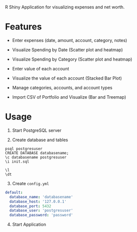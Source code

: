 
R Shiny Application for visualizing expenses and net worth.

# Features

- Enter expenses (date, amount, account, category, notes)

- Visualize Spending by Date (Scatter plot and heatmap)

- Visualize Spending by Category (Scatter plot and heatmap)

- Enter value of each account

- Visualize the value of each account (Stacked Bar Plot)

- Manage categories, accounts, and account types

- Import CSV of Portfolio and Visualize (Bar and Treemap)


# Usage

1. Start PostgreSQL server

2. Create database and tables

```shell
psql postgresuser
CREATE DATABASE databasename;
\c databasename postgresuser
\i init.sql

\l
\dt
```

3. Create `config.yml`

```yml
default:
  database_name: 'databasename'
  database_host: '127.0.0.1'
  database_port: 5432
  database_user: 'postgresuser'
  database_password: 'password'
```

4. Start Application

